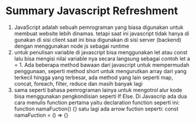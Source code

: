 # Summary Javascript Refreshment
1. JavaScript adalah sebuah pemrograman yang biasa digunakan untuk membuat website lebih dinamas. tetapi saat ini javascript tidak hanya di gunakan di sisi client saat ini  bisa digunakan di sisi server (backend) dengan menggunakan node js sebagai runtime
2. untuk penulisan variable di javascript bisa menggunakan let atau const lalu bisa mengisi nilai variable nya secara langsung sebagai contoh let a = 1. Ada beberapa method bawaan dari javascript untuk mempermudah penggunaan, seperti method short untuk mengurutkan array dari yang terkecil hingga yang terbesar, ada method yang lain seperti map, concat, foreach, filter, reduce dan masih banyak lagi
3. sama seperti bahasa pemrograman lainya untuk mengotrol alur kode bisa menggunakan pengkondisian seperti If Else. Di Javascrip ada dua cara menulis function pertama yaitu declaration function seperti ini: function namaFuction() {} satu lagi ada arrow fuction seperti: const namaFuction = () => {}
